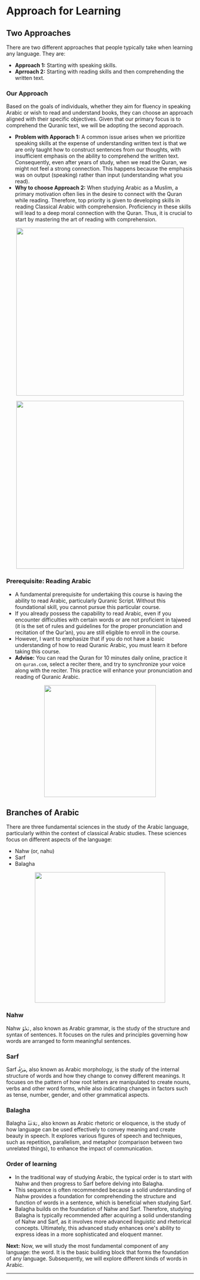 # Approach for Learning

## Two Approaches
There are two different approaches that people typically take when learning any language. They are:
- **Approach 1:** Starting with speaking skills.
- **Aprroach 2:** Starting with reading skills and then comprehending the written text.

### Our Approach
Based on the goals of individuals, whether they aim for fluency in speaking Arabic or wish to read and understand books, they can choose an approach aligned with their specific objectives. Given that our primary focus is to comprehend the Quranic text, we will be adopting the second approach.
- **Problem with Apporach 1:** A common issue arises when we prioritize speaking skills at the expense of understanding written text is that we are only taught how to construct sentences from our thoughts, with insufficient emphasis on the ability to comprehend the written text. Consequently, even after years of study, when we read the Quran, we might not feel a strong connection. This happens because the emphasis was on output (speaking) rather than input (understanding what you read).
- **Why to choose Approach 2:** When studying Arabic as a Muslim, a primary motivation often lies in the desire to connect with the Quran while reading. Therefore, top priority is given to developing skills in reading Classical Arabic with comprehension. Proficiency in these skills will lead to a deep moral connection with the Quran. Thus, it is crucial to start by mastering the art of reading with comprehension.

<p align="center">
  <img src="https://github.com/mdfnam/QnA/assets/156814846/8568a1d1-a8e7-4653-b6c1-de54725ce17b" width="450">
</p>

<p align="center">
  <img src="https://github.com/mdfnam/QnA/assets/156814846/30c0d9a0-a182-4565-b8be-99a693c11a63" width="450">
</p>

### Prerequisite: Reading Arabic
- A fundamental prerequisite for undertaking this course is having the ability to read Arabic, particularly Quranic Script. Without this foundational skill, you cannot pursue this particular course.
- If you already possess the capability to read Arabic, even if you encounter difficulties with certain words or are not proficient in tajweed (it is the set of rules and guidelines for the proper pronunciation and recitation of the Qur’an), you are still eligible to enroll in the course.
- However, I want to emphasize that if you do not have a basic understanding of how to read Quranic Arabic, you must learn it before taking this course.
- **Advise:** You can read the Quran for 10 minutes daily online, practice it on `quran.com`, select a reciter there, and try to synchronize your voice along with the reciter. This practice will enhance your pronunciation and reading of Quranic Arabic.

<p align="center">
  <img src="https://github.com/mdfnam/QnA/assets/156814846/01ffd5ae-773b-47a3-acd0-b77b2ce2c94b" width="300">
</p>

## Branches of Arabic
There are three fundamental sciences in the study of the Arabic language, particularly within the context of classical Arabic studies. These sciences focus on different aspects of the language:
- Nahw (or, nahu)
- Sarf
- Balagha

<p align="center">
  <img src="https://github.com/mdfnam/QnA/assets/156814846/127815cf-b6a1-4b35-9913-ad9a8ae46248" width="350">
</p>

### Nahw
Nahw `نَحْوُ`, also known as Arabic grammar, is the study of the structure and syntax of sentences. It focuses on the rules and principles governing how words are arranged to form meaningful sentences.
<!-- we are taking an english example to uderstand what nahw is : I am a teacher. MY name is furquan. They loved me. Here in this 3 sentence all the words I, my and me are referring to myself even though i can't use them interchangibly. 
- It is a system by which we will be able to know to use what word where. When we use a wrong word in a sentence then it is a wrong nahw.-->

### Sarf  
Sarf `صَرْفُ`, also known as Arabic morphology, is the study of the internal structure of words and how they change to convey different meanings. It focuses on the pattern of how root letters are manipulated to create nouns, verbs and other word forms, while also indicating changes in factors such as tense, number, gender, and other grammatical aspects.
<!-- To form the doer of the verb 'teach,' add 'er' to create 'teacher.' To express the ongoing action of this verb in the present, append 'ing,' resulting in 'teaching'. This can be an example to understand the sarf better 
- It is a system by which we will be able to generate words. -->

### Balagha  
Balagha `بَلاغَةُ`, also known as Arabic rhetoric or eloquence, is the study of how language can be used effectively to convey meaning and create beauty in speech. It explores various figures of speech and techniques, such as repetition, parallelism, and metaphor (comparison between two unrelated things), to enhance the impact of communication.

### Order of learning 
- In the traditional way of studying Arabic, the typical order is to start with Nahw and then progress to Sarf before delving into Balagha.
- This sequence is often recommended because a solid understanding of Nahw provides a foundation for comprehending the structure and function of words in a sentence, which is beneficial when studying Sarf.
- Balagha builds on the foundation of Nahw and Sarf. Therefore, studying Balagha is typically recommended after acquiring a solid understanding of Nahw and Sarf, as it involves more advanced linguistic and rhetorical concepts. Ultimately, this advanced study enhances one's ability to express ideas in a more sophisticated and eloquent manner.

**Next:** Now, we will study the most fundamental component of any language: the word. It is the basic building block that forms the foundation of any language. Subsequently, we will explore different kinds of words in Arabic.

---
